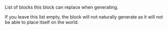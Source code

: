 List of blocks this block can replace when generating.

If you leave this list empty, the block will not naturally generate as it will not be able
to place itself on the world.